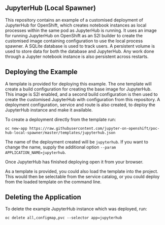 JupyterHub (Local Spawner)
--------------------------

This repository contains an example of a customised deployment of JupyterHub for OpenShift, which creates notebook instances as local processes within the same pod as JupyterHub is running. It uses an image for running JupyterHub on OpenShift as an S2I builder to create the customised image containing configuration to use the local process spawner. A SQLite database is used to track users. A persistent volume is used to store data for both the database and JupyterHub. Any work done through a Jupyter notebook instance is also persistent across restarts.

Deploying the Example
---------------------

A template is provided for deploying this example. The one template will create a build configuration for creating the base image for JupyterHub. This image is S2I enabled, and a second build configuration is then used to create the customised JupyterHub with configuration from this repository. A deployment configuration, service and route is also created, to deploy the JupyterHub instance and make it available.

To create a deployment directly from the template run:

```
oc new-app https://raw.githubusercontent.com/jupyter-on-openshift/poc-hub-local-spawner/master/templates/jupyterhub.json
```

The name of the deployment created will be ``jupyterhub``. If you want to change the name, supply the additional option ``--param APPLICATION_NAME=jupyterhub``.

Once JupyterHub has finished deploying open it from your browser.

As a template is provided, you could also load the template into the project. This would then be selectable from the service catalog, or you could deploy from the loaded template on the command line.

Deleting the Application
------------------------

To delete the example JupyterHub instance which was deployed, run:

```
oc delete all,configmap,pvc --selector app=jupyterhub
```
